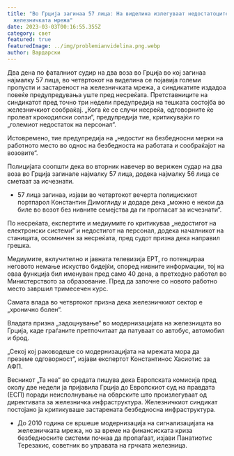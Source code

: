 ```yaml
---
title: "Во Грција загинаа 57 лица: На виделина излегуваат недостатоците на
  железничката мрежа"
date: 2023-03-03T00:16:55.355Z
category: свет
featured: true
featuredImage: ../img/problemianvidelina.png.webp
author: Вардарски
---
```


Два дена по фаталниот судир на два воза во Грција во кој загинаа најмалку 57 лица, во четвртокот на виделина се појавија големи пропусти и застареност на железничката мрежа, а синдикатите издадоа повеќе предупредувања уште пред несреќата.
Претставниците на синдикатот пред точно три недели предупредија на тешката состојба во железничкиот сообраќај. „Кога ќе се случи несреќа, одговорните ќе пролеат крокодилски солзи“, предупредија тие, критикувајќи го „големиот недостаток на персонал“.

Истовремено, тие предупредија на „недостиг на безбедносни мерки на работното место во однос на безбедноста на работата и сообраќајот на возовите“.

Полицијата соопшти дека во вторник навечер во верижен судар на два воза во Грција загинале најмалку 57 лица, додека најмалку 56 лица се сметаат за исчезнати.

- 57 лица загинаа, изјави во четвртокот вечерта полицискиот портпарол Константин Димоглиду и додаде дека „можно е некои да биле во возот без нивните семејства да ги прогласат за исчезнати“.

По несреќата, експертите и медиумите го критикуваа „недостигот на електронски системи“ и недостигот на персонал, додека началникот на станицата, осомничен за несреќата, пред судот призна дека направил грешка.

Медиумите, вклучително и јавната телевизија ЕРТ, го потенцираа неговото немање искуство бидејќи, според нивните информации, тој на оваа функција бил именуван пред само 40 дена, а претходно работел во Министерството за образование. Пред да започне со новото работно место завршил тримесечен курс.

Самата влада во четвртокот призна дека железничкиот сектор е „хронично болен“.

Владата призна „задоцнување“ во модернизацијата на железницата во Грција, каде граѓаните претпочитаат да патуваат со автобус, автомобил и брод.

„Секој кој раководеше со модернизацијата на мрежата мора да преземе одговорност“, изјави експертот Константинос Хасиотис за АФП.

Весникот „Та неа“ во средата пишува дека Европската комисија пред околу две недели ја пријавила Грција до Европскиот суд на правдата (ЕСП) поради неисполнување на обврските што произлегуваат од директивата за железничка инфраструктура. Железничкиот синдикат постојано ја критикуваше застарената безбедносна инфраструктура.

- До 2010 година се вршеше модернизација на сигнализацијата на железничката мрежа, но за време на финансиската криза безбедносните системи почнаа да пропаѓаат, изјави Панатиотис Терезакис, советник во управата на грчката железница.

